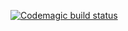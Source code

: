 [![Codemagic build status](https://api.codemagic.io/apps/65e4811dced024a586643040/65e48cb28ad52bb62b47ef3f/status_badge.svg)](https://codemagic.io/apps/65e4811dced024a586643040/65e48cb28ad52bb62b47ef3f/latest_build)
